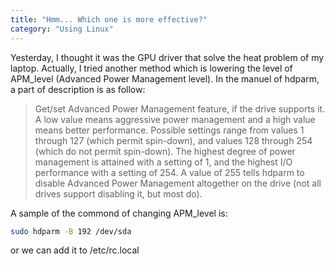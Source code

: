 ```yaml
---
title: "Hmm... Which one is more effective?"
category: "Using Linux"
---
```


Yesterday, I thought it was the GPU driver that solve the heat problem of my laptop. Actually, I tried another method which is lowering the level of APM_level (Advanced Power Management level). In the manuel of hdparm, a part of description is as follow:

>Get/set Advanced Power Management feature, if the drive supports it.  A low value means aggressive power management and a high value means better performance. Possible settings range from values 1 through 127 (which permit spin-down), and values 128 through 254 (which do not permit spin-down). The highest degree of power management is attained with a setting of 1, and the highest I/O performance with a setting of 254. A value of 255 tells hdparm to disable Advanced Power Management altogether on the drive (not all drives support disabling it, but most do).

A sample of the commond of changing APM_level is:

```bash
sudo hdparm -B 192 /dev/sda
```

or we can add it to /etc/rc.local